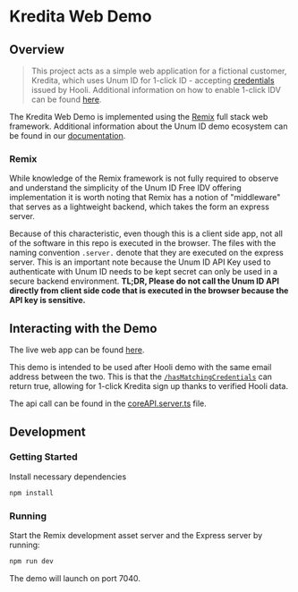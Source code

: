 # Kredita Web Demo

## Overview

> This project acts as a simple web application for a fictional customer, Kredita, which uses Unum ID for 1-click ID - accepting [credentials](https://docs.unumid.co/terminology#credential) issued by Hooli. Additional information on how to enable 1-click IDV can be found [here](http://localhost:3000/quick-start-guide).

The Kredita Web Demo is implemented using the [Remix](https://remix.run/docs) full stack web framework. Additional information about the Unum ID demo ecosystem can be found in our [documentation](https://docs.unumid.co/kredita-demo).

### Remix

While knowledge of the Remix framework is not fully required to observe and understand the simplicity of the Unum ID Free IDV offering implementation it is worth noting that Remix has a notion of "middleware" that serves as a lightweight backend, which takes the form an express server.

Because of this characteristic, even though this is a client side app, not all of the software in this repo is executed in the browser. The files with the naming convention `.server.` denote that they are executed on the express server. This is an important note because the Unum ID API Key used to authenticate with Unum ID needs to be kept secret can only be used in a secure backend environment. **TL;DR, Please do not call the Unum ID API directly from client side code that is executed in the browser because the API key is sensitive.**

## Interacting with the Demo

The live web app can be found [here](https://kredita-web.demo.sandbox-unumid.co).

This demo is intended to be used after Hooli demo with the same email address between the two. This is that the [`/hasMatchingCredentials`](https://docs.unumid.co/api-overview#check-user-credentials) can return true, allowing for 1-click Kredita sign up thanks to verified Hooli data.

The api call can be found in the [coreAPI.server.ts](/app/coreAPI.server.ts) file.

## Development

### Getting Started

Install necessary dependencies

```sh
npm install
```

### Running

Start the Remix development asset server and the Express server by running:

```sh
npm run dev
```

The demo will launch on port 7040.
